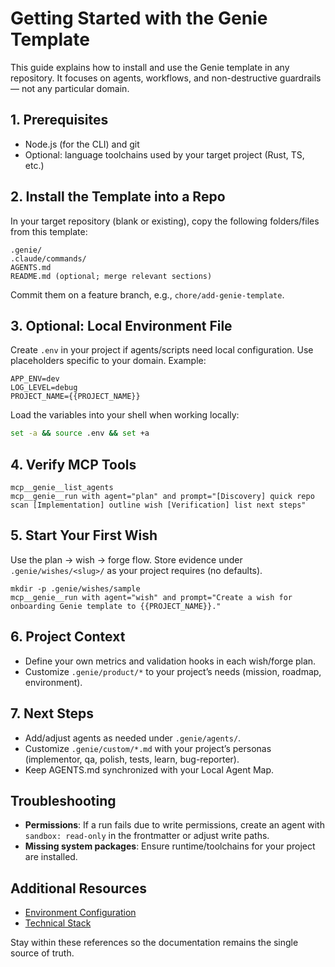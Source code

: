 # Getting Started with the Genie Template

This guide explains how to install and use the Genie template in any repository. It focuses on agents, workflows, and non-destructive guardrails — not any particular domain.

## 1. Prerequisites

- Node.js (for the CLI) and git
- Optional: language toolchains used by your target project (Rust, TS, etc.)

## 2. Install the Template into a Repo

In your target repository (blank or existing), copy the following folders/files from this template:

```text
.genie/
.claude/commands/
AGENTS.md
README.md (optional; merge relevant sections)
```

Commit them on a feature branch, e.g., `chore/add-genie-template`.

## 3. Optional: Local Environment File

Create `.env` in your project if agents/scripts need local configuration. Use placeholders specific to your domain. Example:

```env
APP_ENV=dev
LOG_LEVEL=debug
PROJECT_NAME={{PROJECT_NAME}}
```

Load the variables into your shell when working locally:

```bash
set -a && source .env && set +a
```

## 4. Verify MCP Tools

```
mcp__genie__list_agents
mcp__genie__run with agent="plan" and prompt="[Discovery] quick repo scan [Implementation] outline wish [Verification] list next steps"
```

## 5. Start Your First Wish

Use the plan → wish → forge flow. Store evidence under `.genie/wishes/<slug>/` as your project requires (no defaults).

```
mkdir -p .genie/wishes/sample
mcp__genie__run with agent="wish" and prompt="Create a wish for onboarding Genie template to {{PROJECT_NAME}}."
```

## 6. Project Context

- Define your own metrics and validation hooks in each wish/forge plan.
- Customize `.genie/product/*` to your project’s needs (mission, roadmap, environment).

## 7. Next Steps

- Add/adjust agents as needed under `.genie/agents/`.
- Customize `.genie/custom/*.md` with your project’s personas (implementor, qa, polish, tests, learn, bug-reporter).
- Keep AGENTS.md synchronized with your Local Agent Map.

## Troubleshooting

- **Permissions**: If a run fails due to write permissions, create an agent with `sandbox: read-only` in the frontmatter or adjust write paths.
- **Missing system packages**: Ensure runtime/toolchains for your project are installed.

## Additional Resources

- [Environment Configuration](../product/environment.md)
- [Technical Stack](../product/tech-stack.md)

Stay within these references so the documentation remains the single source of truth.
